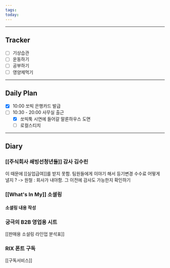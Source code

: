 ```yaml
---
tags: 
today:
---
```

---
## Tracker

- [ ] 기상습관
- [ ] 운동하기
- [ ] 공부하기
- [ ] 영양제먹기

---
## Daily Plan


- [x] 10:00 쏘빅 은행카드 발급 
- [ ] 10:30 - 20:00 사무실 출근
	- [x] 쏘빅툭 시연에 들어갈 말론하우스 도면 
	- [ ] 로컬스티치 

---
## Diary

### [[주식회사 쇄빙선청년들]] 감사 김수린
이 때문에 [[실업급여]]를 받지 못함. 
팀원들에게 이야기 해서 등기변경 수수료 어떻게 낼지 ?
-> 원철 : 회사가 내야함. 그 이전에 감사도 가능한지 확인하기


### [[What's In My]] 소셜링
#### 소셜링 내용 작성






### 궁극의 B2B 영업용 시트
[[판매용 소설링 라인업 분석표]]


### RIX 폰트 구독
[[구독서비스]]

